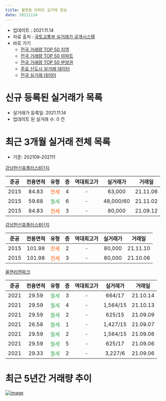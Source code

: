 ```yaml
---
title: 율현동 아파트 실거래 정보
date: 20211114
---
```


* 업데이트 : 2021.11.14
* 자료 출처 : [국토교통부 실거래가 공개시스템](http://rt.molit.go.kr)
* 바로 가기
    * [전국 거래량 TOP 50 지역](https://apt-info.github.io/apt-trade-info/tr)
    * [전국 거래량 TOP 50 아파트](https://apt-info.github.io/apt-trade-info/ta)
    * [전국 거래량 TOP 50 분양권](https://apt-info.github.io/apt-trade-info/tb)
    * [주요 신도시 실거래 데이터](https://apt-info.github.io/apt-trade-info/newtown)
    * [전국 실거래 데이터](https://apt-info.github.io/apt-trade-info/all)



<script async src="https://pagead2.googlesyndication.com/pagead/js/adsbygoogle.js"></script>
<!-- 기본광고 -->
<ins class="adsbygoogle"
     style="display:block"
     data-ad-client="ca-pub-1142216861245946"
     data-ad-slot="4805727019"
     data-ad-format="auto"
     data-full-width-responsive="true"></ins>
<script>
     (adsbygoogle = window.adsbygoogle || []).push({});
</script>


# 신규 등록된 실거래가 목록

* 실거래가 등록일: 2021.11.14
* 업데이트 된 실거래 수: 0 건




<script async src="https://pagead2.googlesyndication.com/pagead/js/adsbygoogle.js"></script>
<!-- 기본광고 -->
<ins class="adsbygoogle"
     style="display:block"
     data-ad-client="ca-pub-1142216861245946"
     data-ad-slot="4805727019"
     data-ad-format="auto"
     data-full-width-responsive="true"></ins>
<script>
     (adsbygoogle = window.adsbygoogle || []).push({});
</script>


# 최근 3개월 실거래 전체 목록
* 기준: 202109-202111


[강남한신휴플러스6단지](https://search.naver.com/search.naver?query=%EA%B0%95%EB%82%A8%ED%95%9C%EC%8B%A0%ED%9C%B4%ED%94%8C%EB%9F%AC%EC%8A%A46%EB%8B%A8%EC%A7%80)

|준공|전용면적|유형|층|역대최고가|실거래가|거래일|
|:---:|:---:|:---:|:---:|:---:|:---:|:---:|
|2015|84.83|<span style="color:#FF5A00">전세</span>|4|<span style="color:#444444">-</span>|63,000|21.11.06|
|2015|59.68|<span style="color:#34A853">월세</span>|6|<span style="color:#444444">-</span>|48,000/60|21.11.02|
|2015|84.83|<span style="color:#FF5A00">전세</span>|3|<span style="color:#444444">-</span>|80,000|21.09.12|

[강남한신휴플러스8단지](https://search.naver.com/search.naver?query=%EA%B0%95%EB%82%A8%ED%95%9C%EC%8B%A0%ED%9C%B4%ED%94%8C%EB%9F%AC%EC%8A%A48%EB%8B%A8%EC%A7%80)

|준공|전용면적|유형|층|역대최고가|실거래가|거래일|
|:---:|:---:|:---:|:---:|:---:|:---:|:---:|
|2015|101.98|<span style="color:#FF5A00">전세</span>|2|<span style="color:#444444">-</span>|80,000|21.11.10|
|2015|101.98|<span style="color:#FF5A00">전세</span>|3|<span style="color:#444444">-</span>|80,000|21.10.06|

[율현리엔파크](https://search.naver.com/search.naver?query=%EC%9C%A8%ED%98%84%EB%A6%AC%EC%97%94%ED%8C%8C%ED%81%AC)

|준공|전용면적|유형|층|역대최고가|실거래가|거래일|
|:---:|:---:|:---:|:---:|:---:|:---:|:---:|
|2021|29.59|<span style="color:#34A853">월세</span>|3|<span style="color:#444444">-</span>|664/17|21.10.14|
|2021|29.59|<span style="color:#34A853">월세</span>|4|<span style="color:#444444">-</span>|1,564/15|21.10.13|
|2021|29.59|<span style="color:#34A853">월세</span>|2|<span style="color:#444444">-</span>|625/15|21.09.09|
|2021|26.58|<span style="color:#34A853">월세</span>|1|<span style="color:#444444">-</span>|1,427/15|21.09.07|
|2021|29.59|<span style="color:#34A853">월세</span>|2|<span style="color:#444444">-</span>|1,564/15|21.09.06|
|2021|29.59|<span style="color:#34A853">월세</span>|5|<span style="color:#444444">-</span>|625/17|21.09.06|
|2021|29.33|<span style="color:#34A853">월세</span>|2|<span style="color:#444444">-</span>|3,227/6|21.09.06|



<script async src="https://pagead2.googlesyndication.com/pagead/js/adsbygoogle.js"></script>
<!-- 기본광고 -->
<ins class="adsbygoogle"
     style="display:block"
     data-ad-client="ca-pub-1142216861245946"
     data-ad-slot="4805727019"
     data-ad-format="auto"
     data-full-width-responsive="true"></ins>
<script>
     (adsbygoogle = window.adsbygoogle || []).push({});
</script>


# 최근 5년간 거래량 추이


<div style="width:100%;">
    <canvas id="deal_progress" height="200"></canvas>
</div>

<script>
new Chart(document.getElementById("deal_progress"), {
    type: 'line',
    data: {
        labels: ['16.01','16.02','16.03','16.04','16.05','16.06','16.08','16.09','16.10','16.11','16.12','17.01','17.03','17.04','17.06','17.07','17.08','17.09','17.10','17.11','17.12','18.01','18.02','18.03','18.04','18.05','18.06','18.07','18.08','18.09','18.10','18.11','18.12','19.01','19.02','19.03','19.06','19.07','19.08','19.09','19.10','19.11','19.12','20.01','20.02','20.03','20.04','20.05','20.06','20.07','20.08','20.09','20.10','20.11','20.12','21.02','21.03','21.04','21.05','21.07','21.08','21.09','21.10','21.11'],
        datasets: [{
            label: '매매/분양권',
            data: [4,7,2,0,1,0,3,2,0,0,0,0,0,0,1,2,0,4,2,6,7,13,4,5,4,0,1,2,4,0,2,0,0,0,0,0,1,0,1,0,1,0,3,1,0,0,0,0,0,0,0,0,0,0,1,0,0,1,0,1,1,0,0,0],
            borderColor: "rgba(66, 133, 243, 1)",
            backgroundColor: "rgba(66, 133, 243, 0.05)",
            borderWidth: 1,
            pointRadius: 0,
            fill: false,
            lineTension: 0
        },{
            label: '전/월세',
            data: [5,1,5,5,5,3,1,2,7,2,1,4,1,1,1,1,2,2,2,3,35,7,8,13,3,7,7,2,4,3,4,4,2,4,1,2,1,1,0,2,3,1,30,2,10,5,5,4,8,2,2,4,1,1,2,3,3,1,1,0,1,6,3,3],
            borderColor: "rgba(255, 90, 0, 1)",
            backgroundColor: "rgba(255, 90, 0, 0.05)",
            borderWidth: 1,
            pointRadius: 0,
            fill: false,
            lineTension: 0
        },{
            label: '합계',
            data: [9,8,7,5,6,3,4,4,7,2,1,4,1,1,2,3,2,6,4,9,42,20,12,18,7,7,8,4,8,3,6,4,2,4,1,2,2,1,1,2,4,1,33,3,10,5,5,4,8,2,2,4,1,1,3,3,3,2,1,1,2,6,3,3],
            borderColor: "rgba(0, 0, 0, 1)",
            backgroundColor: "rgba(0, 0, 0, 0.03)",
            borderWidth: 0.1,
            pointRadius: 0,
            fill: true,
            lineTension: 0
        }
        ]
    },
    options: {
        responsive: true,
        title: {
            display: false
        },
        tooltips: {
            mode: 'index',
            intersect: false
        },
        hover: {
            mode: 'nearest',
            intersect: true
        },
        scales: {
            xAxes: [{
                display: true,
                scaleLabel: {
                    display: true,
                    labelString: '년/월'
                }
            }],
            yAxes: [{
                display: true,
                ticks: {
                    suggestedMin: 0,
                },
                scaleLabel: {
                    display: true,
                    labelString: '실거래 수'
                }
            }]
        }
    }
});

</script>


[![image](https://apt-info.github.io/images/2020-01-03-apt-trade-info/1024x500.png)](https://play.google.com/store/apps/details?id=com.aptinfo.apttradeinfo)

